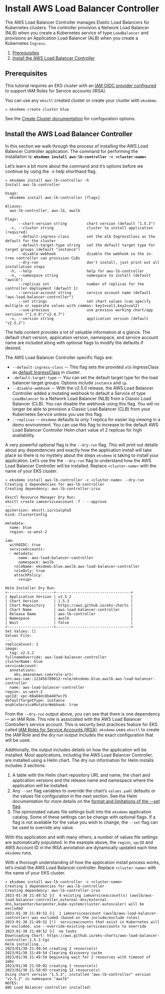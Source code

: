 # Install AWS Load Balancer Controller

The AWS Load Balancer Controller manages Elastic Load Balancers for Kubernetes clusters. The controller provision a Network Load Balancer (NLB) when you create a Kubernetes service of type `LoadBalancer` and provisions an Application Load Balancer (ALB) when you create a Kubernetes `Ingress`. 

1. [Prerequisites](#prerequisites)
2. [Install the AWS Load Balancer Controller](#install-the-aws-load-balancer-controller)

## Prerequisites

This tutorial requires an EKS cluster with an [IAM OIDC provider configured](https://docs.aws.amazon.com/eks/latest/userguide/enable-iam-roles-for-service-accounts.html) to support IAM Roles for Service accounts (IRSA).

You can use any `eksctl` created cluster or create your cluster with `eksdemo`.

```
» eksdemo create cluster blue
```

See the [Create Cluster documentation](/docs/create-cluster.md) for configuration options.

## Install the AWS Load Balancer Controller

In this section we walk through the process of installing the AWS Load Balancer Controller application. The command for performing the installation is: **`eksdemo install aws-lb-controller -c <cluster-name>`**

Let’s learn a bit more about the command and it’s options before we continue by using the `-h` help shorthand flag.

```
» eksdemo install aws-lb-controller -h
Install aws-lb-controller

Usage:
  eksdemo install aws-lb-controller [flags]

Aliases:
  aws-lb-controller, aws-lb, awslb

Flags:
      --chart-version string         chart version (default "1.5.3")
  -c, --cluster string               cluster to install application (required)
      --default-ingress-class        set the alb IngressClass as the default for the cluster
      --default-target-type string   set the default target type for target groups (default "instance")
      --disable-webhook              disable the webhook so the in-tree controller can provision CLBs
      --dry-run                      don't install, just print out all installation steps
  -h, --help                         help for aws-lb-controller
  -n, --namespace string             namespace to install (default "awslb")
      --replicas int                 number of replicas for the controller deployment (default 1)
      --service-account string       service account name (default "aws-load-balancer-controller")
      --set strings                  set chart values (can specify multiple or separate values with commas: key1=val1,key2=val2)
      --use-previous                 use previous working chart/app versions ("1.4.8"/"v2.4.7")
  -v, --version string               application version (default "v2.5.2")
```

The help content provides a lot of valuable information at a glance. The default chart version, application version, namespace, and service account name are included along with optional flags to modify the defaults if desired.

The AWS Load Balancer Controller specific flags are:
* `--default-ingress-class` -- This flag sets the provided `alb` IngressClass as [default IngressClass](https://kubernetes.io/docs/concepts/services-networking/ingress/#default-ingress-class) in cluster.
* `-default-target-type` -- You can set the default target type for the load balancer target groups. Options include `instance` and `ip`.
* `--disable-webhook` -- With the v2.5.0 release, the AWS Load Balancer Controller added a mutating webhook to default a Service of type `LoadBalancer` to a Network Load Balancer (NLB) from a Classic Load Balancer (CLB). You can disable the webhook using this flag. You will no longer be able to provision a Classic Load Balancer (CLB) from your Kubernetes Service unless you use this flag.
* `--replicas` -- `eksdemo` defaults to only 1 replica for easier log viewing in a demo environment. You can use this flag to increase to the default AWS Load Balancer Controller Helm chart value of 2 replicas for high availability.

A very powerful optional flag is the `--dry-run` flag. This will print out details about any dependencies and exactly how the application install will take place so there is no mystery about the steps `eksdemo` is taking to install your application. Let’s use the the `--dry-run` flag to understand how the AWS Load Balancer Controller will be installed. Replace `<cluster-name>` with the name of your EKS cluster.

```
» eksdemo install aws-lb-controller -c <cluster-name> --dry-run
Creating 1 dependencies for aws-lb-controller
Creating dependency: aws-lb-controller-irsa

Eksctl Resource Manager Dry Run:
eksctl create iamserviceaccount -f - --approve
---
apiVersion: eksctl.io/v1alpha5
kind: ClusterConfig

metadata:
  name: blue
  region: us-west-2

iam:
  withOIDC: true
  serviceAccounts:
  - metadata:
      name: aws-load-balancer-controller
      namespace: awslb
    roleName: eksdemo.blue.awslb.aws-load-balancer-controller
    roleOnly: true
    attachPolicy:
      <snip>

Helm Installer Dry Run:
+---------------------+----------------------------------+
| Application Version | v2.5.2                           |
| Chart Version       | 1.5.3                            |
| Chart Repository    | https://aws.github.io/eks-charts |
| Chart Name          | aws-load-balancer-controller     |
| Release Name        | aws-lb-controller                |
| Namespace           | awslb                            |
| Wait                | false                            |
+---------------------+----------------------------------+
Set Values: []
Values File:
---
replicaCount: 1
image:
  tag: v2.5.2
fullnameOverride: aws-load-balancer-controller
clusterName: blue
serviceAccount:
  annotations:
    eks.amazonaws.com/role-arn: arn:aws:iam::123456789012:role/eksdemo.blue.awslb.aws-load-balancer-controller
  name: aws-load-balancer-controller
region: us-west-2
vpcId: vpc-08a68dc8b440fec75
defaultTargetType: instance
enableServiceMutatorWebhook: true
```

From the `--dry-run` output above, you can see that there is one dependency — an IAM Role. This role is associated with the AWS Load Balancer Controller’s service account. This is security best practices feature for EKS called [IAM Roles for Service Accounts (IRSA)](https://docs.aws.amazon.com/eks/latest/userguide/iam-roles-for-service-accounts.html). `eksdemo` uses `eksctl` to create the IAM Role and the dry run output includes the exact configuration that will be used.

Additionally, the output includes details on how the application will be installed. Most applications, including the AWS Load Balancer Controller, are installed using a Helm chart. The dry run information for Helm installs includes 3 sections:

1. A table with the Helm chart repository URL and name, the chart and application versions and the release name and namespace where the application will be installed.
2. Any `--set` flag variables to override the chart’s `values.yaml` defaults or the values file configuration in the next section. See the Helm documentation for more details on the [format and limitations of the --set flag](https://helm.sh/docs/intro/using_helm/#the-format-and-limitations-of---set).
3. The opinionated values file settings built into the `eksdemo` application catalog. Some of these settings can be change with optional flags. If a flag is not available for the value you wish to change, the `--set` flag can be used to override any value.

With this application and with many others, a number of values file settings are automatically populated. In the example above, the `region`, `vpcID` and AWS Account ID in the IRSA annotation are dynamically updated each time `eksdemo` runs.

With a thorough understanding of how the application install process works, let’s install the AWS Load Balancer controller. Replace `<cluster-name>` with the name of your EKS cluster.

```
» eksdemo install aws-lb-controller -c <cluster-name>
Creating 1 dependencies for aws-lb-controller
Creating dependency: aws-lb-controller-irsa
2023-01-30 21:49:52 [ℹ]  4 existing iamserviceaccount(s) (awslb/aws-load-balancer-controller,external-dns/external-dns,karpenter/karpenter,kube-system/cluster-autoscaler) will be excluded
2023-01-30 21:49:52 [ℹ]  1 iamserviceaccount (awslb/aws-load-balancer-controller) was excluded (based on the include/exclude rules)
2023-01-30 21:49:52 [!]  serviceaccounts that exist in Kubernetes will be excluded, use --override-existing-serviceaccounts to override
2023-01-30 21:49:52 [ℹ]  no tasks
Downloading Chart: https://aws.github.io/eks-charts/aws-load-balancer-controller-1.5.3.tgz
Helm installing...
2023/01/30 21:49:54 creating 2 resource(s)
2023/01/30 21:49:54 Clearing discovery cache
2023/01/30 21:49:54 beginning wait for 2 resources with timeout of 1m0s
2023/01/30 21:50:02 creating 1 resource(s)
2023/01/30 21:50:03 creating 12 resource(s)
Using chart version "1.5.3", installed "aws-lb-controller" version "v2.5.2" in namespace "awslb"
NOTES:
AWS Load Balancer controller installed!
```